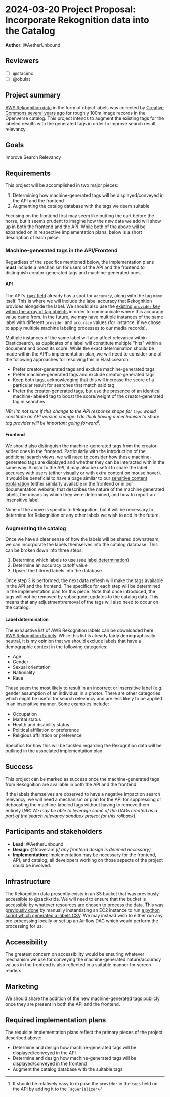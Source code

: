 # 2024-03-20 Project Proposal: Incorporate Rekognition data into the Catalog

**Author**: @AetherUnbound

## Reviewers

<!-- Choose two people at your discretion who make sense to review this based on their existing expertise. Check in to make sure folks aren't currently reviewing more than one other proposal or RFC. -->

- [ ] @stacimc
- [ ] @obulat

## Project summary

<!-- A brief one or two sentence summary of the project's features -->

[AWS Rekognition data][aws_rekognition] in the form of object labels was
collected by
[Creative Commons several years ago](https://creativecommons.org/2019/12/05/cc-receives-aws-grant-to-improve-cc-search/)
for roughly 100m image records in the Openverse catalog. This project intends to
augment the existing tags for the labeled results with the generated tags in
order to improve search result relevancy.

[aws_rekognition]: https://aws.amazon.com/rekognition/

## Goals

<!-- Which yearly goal does this project advance? -->

Improve Search Relevancy

## Requirements

<!-- Detailed descriptions of the features required for the project. Include user stories if you feel they'd be helpful, but focus on describing a specification for how the feature would work with an eye towards edge cases. -->

This project will be accomplished in two major pieces:

1. Determining how machine-generated tags will be displayed/conveyed in the API
   and the frontend
2. Augmenting the catalog database with the tags we deem suitable

Focusing on the frontend first may seem like putting the cart before the horse,
but it seems prudent to imagine how the _new_ data we add will show up in both
the frontend and the API. While both of the above will be expanded on in
respective implementation plans, below is a short description of each piece.

### Machine-generated tags in the API/Frontend

Regardless of the specifics mentioned below, the implementation plans **must**
include a mechanism for users of the API and the frontend to distinguish
creator-generated tags and machine-generated ones.

#### API

The API's [`tags` field][api_tags_field] already has a spot for `accuracy`,
along with the tag `name` itself. This is where we will include the label
accuracy that Rekognition provides alongside the label. We should also use the
[existing `provider` key within the array of tag
objects][catalog_tags_provider_field] in order to communicate where this
accuracy value came from. In the future, we may have multiple instances of the
same label with different `provider` and `accuracy` values (for instance, if we
chose to apply multiple machine labeling processes to our media records).

Multiple instances of the same label will also affect relevancy within
Elasticsearch, as duplicates of a label will constitute multiple "hits" within a
document and boost its score. While the exact determination should be made
within the API's implementation plan, we will need to consider one of the
following approaches for resolving this in Elasticsearch:

- Prefer creator-generated tags and exclude machine-generated tags
- Prefer machine-generated tags and exclude creator-generated tags
- Keep both tags, acknowledging that this will increase the score of a
  particular result for searches that match said tag
- Prefer the creator-generated tags, but use the presence of an identical
  machine-labeled tag to boost the score/weight of the creator-generated tag in
  searches

_NB: I'm not sure if this change to the API response shape for `tags` would
constitute an API version change. I do think having a mechanism to share tag
provider will be important going forward[^1]._

[^1]:
    It should be relatively easy to expose the `provider` in the `tags` field on
    the API by adding it to the
    [`TagSerializer`](https://github.com/WordPress/openverse/blob/3ed38fc4b138af2f6ac03fcc065ec633d6905d73/api/api/serializers/media_serializers.py#L442)

[api_tags_field]:
  https://api.openverse.engineering/v1/#tag/images/operation/images_search
[catalog_tags_provider_field]:
  https://github.com/WordPress/openverse/blob/3ed38fc4b138af2f6ac03fcc065ec633d6905d73/catalog/dags/common/storage/media.py#L286

#### Frontend

We should also distinguish the machine-generated tags from the creator-added
ones in the frontend. Particularly with the introduction of the
[additional search views](../additional_search_views/index.md), we will need to
consider how these machine-generated tags are displayed and whether they can be
interacted with in the same way. Similar to the API, it may also be useful to
share the label accuracy with users (either visually or with extra content on
mouse hover). It would be beneficial to have a page similar to our
[sensitive content explanation](https://openverse.org/sensitive-content) (either
similarly available in the frontend or in our documentation website) that
describes the nature of the machine generated labels, the means by which they
were determined, and how to report an insensitive label.

None of the above is specific to Rekognition, but it will be necessary to
determine for Rekognition or any other labels we wish to add in the future.

### Augmenting the catalog

Once we have a clear sense of how the labels will be shared downstream, we can
incorporate the labels themselves into the catalog database. This can be broken
down into three steps:

1. Determine which labels to use (see
   [label determination](#label-determination))
2. Determine an accuracy cutoff value
3. Upsert the filtered labels into the database

Once step 3 is performed, the next data refresh will make the tags available in
the API and the frontend. The specifics for each step will be determined in the
implementation plan for this piece. Note that once introduced, the tags will not
be removed by subsequent updates to the catalog data. This means that any
adjustment/removal of the tags will also need to occur on the catalog.

#### Label determination

The exhaustive list of AWS Rekognition labels can be downloaded here:
[AWS Rekognition Labels](https://docs.aws.amazon.com/rekognition/latest/dg/samples/AmazonRekognitionLabels_v3.0.zip).
While this list is already fairly demographically neutral, it is my opinion that
we should exclude labels that have a demographic context in the following
categories:

- Age
- Gender
- Sexual orientation
- Nationality
- Race

These seem the most likely to result in an incorrect or insensitive label (e.g.
gender assumption of an individual in a photo). There are other categories which
might be useful for search relevancy and are less likely to be applied in an
insensitive manner. Some examples include:

- Occupation
- Marital status
- Health and disability status
- Political affiliation or preference
- Religious affiliation or preference

Specifics for how this will be tackled regarding the Rekognition data will be
outlined in the associated implementation plan.

## Success

<!-- How do we measure the success of the project? How do we know our ideas worked? -->

This project can be marked as success once the machine-generated tags from
Rekognition are available in both the API and the frontend.

If the labels themselves are observed to have a negative impact on search
relevancy, we will need a mechanism or plan for the API for suppressing or
deboosting the machine-labeled tags without having to remove them entirely (_NB:
We may be able to leverage some of the DAGs created as a part of the
[search relevancy sandbox](../search_relevancy_sandbox/20230331-project_proposal_search_relevancy_sandbox.md)
project for this rollback_).

## Participants and stakeholders

<!-- Who is working on the project and who are the external stakeholders, if any? Consider the lead, implementers, designers, and other stakeholders who have a say in how the project goes. -->

- **Lead**: @AetherUnbound
- **Design**: @fcoveram _(if any frontend design is deemed necessary)_
- **Implementation**: Implementation may be necessary for the frontend, API, and
  catalog; all developers working on those aspects of the project could be
  involved.

## Infrastructure

<!-- What infrastructural considerations need to be made for this project? If there are none, say so explicitly rather than deleting the section. -->

The Rekognition data presently exists in an S3 bucket that was previously
accessible to @zackkrida. We will need to ensure that the bucket is accessible
by whatever resources are chosen to process the data. This was
[previously done](https://github.com/WordPress/openverse/issues/431#issuecomment-1675434911)
by manually instantiating an EC2 instance to run
[a python script which generated a labels CSV](https://gist.github.com/zackkrida/cb125155e87aa1c296887e5c27ea33ff).
We may instead wish to either run any pre-processing locally or set up an
Airflow DAG which would perform the processing for us.

## Accessibility

<!-- Are there specific accessibility concerns relevant to this project? Do you expect new UI elements that would need particular care to ensure they're implemented in an accessible way? Consider also low-spec device and slow internet accessibility, if relevant. -->

The greatest concern on accessibility would be ensuring whatever mechanism we
use for conveying the machine-generated nature/accuracy values in the frontend
is also reflected in a suitable manner for screen readers.

## Marketing

<!-- Are there potential marketing opportunities that we'd need to coordinate with the community to accomplish? If there are none, say so explicitly rather than deleting the section. -->

We should share the addition of the new machine-generated tags publicly once
they are present in both the API and the frontend.

## Required implementation plans

<!-- What are the required implementation plans? Consider if they should be split per level of the stack or per feature. -->

The requisite implementation plans reflect the primary pieces of the project
described above:

- Determine and design how machine-generated tags will be displayed/conveyed in
  the API
- Determine and design how machine-generated tags will be displayed/conveyed in
  the frontend
- Augment the catalog database with the suitable tags
